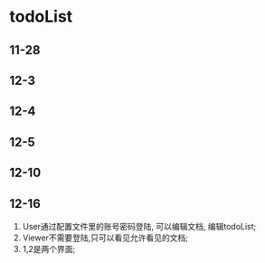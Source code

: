 # todoList

## 11-28
## 12-3
## 12-4
## 12-5
## 12-10


## 12-16
1. User通过配置文件里的账号密码登陆, 可以编辑文档, 编辑todoList;
2. Viewer不需要登陆,只可以看见允许看见的文档;
3. 1,2是两个界面;
